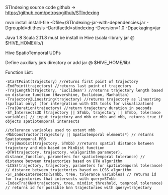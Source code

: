 STIndexing source code github -> https://github.com/petrospgithub/STIndexing

mvn install:install-file -Dfile=<path>/STIndexing-jar-with-dependencies.jar -DgroupId=di.thesis -DartifactId=stindexing -Dversion=1.0 -Dpackaging=jar

Java 1.8
Scala 2.11.8 must be install in Hive (scala-library jar @ $HIVE_HOME/lib/)

Hive SpatioTemporal UDFs 

Define auxiliary jars directory or add jar @ $HIVE_HOME/lib/

Function List:

    -StartPoint(trajectory) //returns first point of trajectory
    -EndPoint(trajectory) //returns last point of trajectory
    -TrajLength(trajectory, 'Euclidean') //returns trajectory length based on distance function (Havershine, Euclidean, Manhattan)
    -Trajectory2Linestring(trajectory) //returns trajectory as linestring (spatial only) (for intergration with GIS tools for visualization)
    -TrajDuration(trajectory) //return trajectory duration in seconds
    -ST_Intersects3D (trajectory || STmbb, trajectory || STmbb, tolerance variables) // input trajectory and mbb or mbb and mbb, returns true if objects spatiotemporal intersects
                                                                        //tolerance variables used to extent mbb
    -MbbConstructor(trajectory || Spatiotemporal elements*) // returns Spatiotemporal MBB
    -TrajBoxDist(trajectory, STmbb) //returns spatial distance between trajectory and mbb based on MinDist function
    -DTW(trajectory, trajectory, w(algorithm parameter), distance_function, parameters for spatiotemporal tolerance) // distance between trajectories based on DTW algorithm
    -LCSS(trajectory, trajectory, parameters for spatiotemporal tolerance) // distance between trajectories based on LCSS algorithm
    -ST_IndexIntersects(STmbb, tree, tolerance variables) // returns id for trajectories that intersects with query=STmbb
    -IndexTrajKNN(trajectory, tree, mindist_threshold, temproal tolerance) // returns id for possible knn trajectories with query=trajectory
   